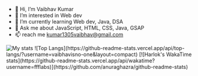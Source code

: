 - 👋 Hi, I’m Vaibhav Kumar
- 👀 I’m interested in Web dev
- 🌱 I’m currently learning Web dev, Java, DSA
- 💬 Ask me about JavaScript, HTML, CSS, Java, GSAP
- 📫 reach me kumar1305vaibhav@gmail.com

<img alt = "My stats" src ="https://github-readme-stats.vercel.app/api?username=vaibhavisno-one&show_icons=true&theme=dark"/>
![Top Langs](https://github-readme-stats.vercel.app/api/top-langs/?username=vaibhavisno-one&layout=compact)
[![Harlok's WakaTime stats](https://github-readme-stats.vercel.app/api/wakatime?username=ffflabs)](https://github.com/anuraghazra/github-readme-stats)
<!---
vaibhavisno-one/vaibhavisno-one is a ✨ special ✨ repository because its `README.md` (this file) appears on your GitHub profile.
You can click the Preview link to take a look at your changes.
--->
